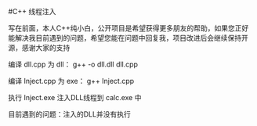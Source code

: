 #C++ 线程注入

写在前面，本人C++纯小白，公开项目是希望获得更多朋友的帮助，如果您正好能解决我目前遇到的问题，希望您能在问题中回复我，项目改进后会继续保持开源，感谢大家的支持

编译 dll.cpp 为 dll：
g++ -o dll.dll dll.cpp

编译 Inject.cpp 为 exe：
g++ Inject.cpp

执行 Inject.exe 注入DLL线程到 calc.exe 中

目前遇到的问题：注入的DLL并没有执行